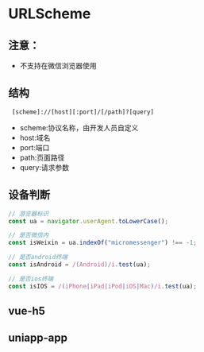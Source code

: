 # URLScheme

## 注意：

* 不支持在微信浏览器使用

## 结构

` [scheme]://[host][:port]/[/path]?[query]`

- scheme:协议名称，由开发人员自定义
- host:域名
- port:端口
- path:页面路径
- query:请求参数

## 设备判断

```js
// 游览器标识
const ua = navigator.userAgent.toLowerCase();

// 是否微信内
const isWeixin = ua.indexOf("micromessenger") !== -1;

// 是否android终端
const isAndroid = /(Android)/i.test(ua);

// 是否ios终端
const isIOS = /(iPhone|iPad|iPod|iOS|Mac)/i.test(ua);
```

## vue-h5



## uniapp-app